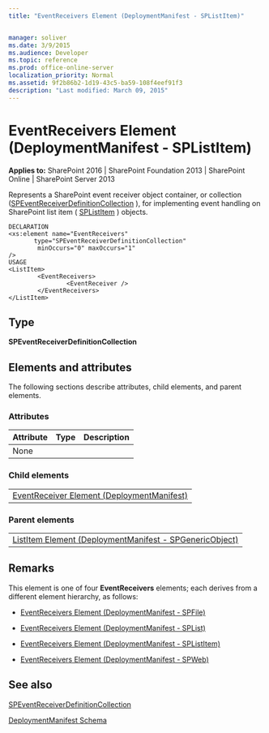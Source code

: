 ```yaml
---
title: "EventReceivers Element (DeploymentManifest - SPListItem)"


manager: soliver
ms.date: 3/9/2015
ms.audience: Developer
ms.topic: reference
ms.prod: office-online-server
localization_priority: Normal
ms.assetid: 9f2b86b2-1d19-43c5-ba59-108f4eef91f3
description: "Last modified: March 09, 2015"
---
```


# EventReceivers Element (DeploymentManifest - SPListItem)

 
  
 **Applies to:** SharePoint 2016 | SharePoint Foundation 2013 | SharePoint Online | SharePoint Server 2013 
  
Represents a SharePoint event receiver object container, or collection ([SPEventReceiverDefinitionCollection](https://msdn.microsoft.com/library/Microsoft.SharePoint.SPEventReceiverDefinitionCollection.aspx) ), for implementing event handling on SharePoint list item ( [SPListItem](https://msdn.microsoft.com/library/Microsoft.SharePoint.SPListItem.aspx) ) objects. 
  
```
DECLARATION
<xs:element name="EventReceivers"
       type="SPEventReceiverDefinitionCollection" 
        minOccurs="0" maxOccurs="1" 
/>
USAGE
<ListItem>
        <EventReceivers>
                <EventReceiver />
        </EventReceivers>
</ListItem>

```

## Type

 **SPEventReceiverDefinitionCollection**
  
## Elements and attributes

The following sections describe attributes, child elements, and parent elements.

### Attributes

|**Attribute**|**Type**|**Description**|
|:-----|:-----|:-----|
|None  <br/> |||
   
### Child elements

||
|:-----|
|[EventReceiver Element (DeploymentManifest)](eventreceiver-element-deploymentmanifest.md)
   
### Parent elements

||
|:-----|
|[ListItem Element (DeploymentManifest - SPGenericObject)](listitem-element-deploymentmanifestspgenericobject.md)
   
## Remarks

This element is one of four **EventReceivers** elements; each derives from a different element hierarchy, as follows: 
  
- [EventReceivers Element (DeploymentManifest - SPFile)](eventreceivers-element-deploymentmanifestspfile.md)
    
- [EventReceivers Element (DeploymentManifest - SPList)](eventreceivers-element-deploymentmanifestsplist.md)
    
- [EventReceivers Element (DeploymentManifest - SPListItem)](eventreceivers-element-deploymentmanifestsplistitem.md)
    
- [EventReceivers Element (DeploymentManifest - SPWeb)](eventreceivers-element-deploymentmanifestspweb.md)
    
## See also



[SPEventReceiverDefinitionCollection](https://msdn.microsoft.com/library/Microsoft.SharePoint.SPEventReceiverDefinitionCollection.aspx)


[DeploymentManifest Schema](deploymentmanifest-schema.md)


